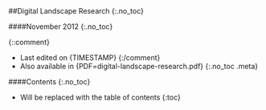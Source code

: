 <div class="title">
##Digital Landscape Research
{:.no_toc}

####November 2012
{:.no_toc}
</div>

{::comment}
* Last edited on {TIMESTAMP}
{:/comment}
* Also available in {PDF=digital-landscape-research.pdf}
{:.no_toc .meta}

####Contents
{:.no_toc}

* Will be replaced with the table of contents
{:toc}
